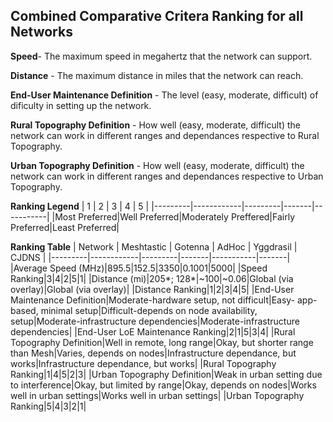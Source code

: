 ## Combined Comparative Critera Ranking for all Networks

**Speed**- The maximum speed in megahertz that the network can support.

**Distance** - The maximum distance in miles that the network can reach.

**End-User Maintenance Definition** - The level (easy, moderate, difficult) of dificulty in setting up the network.

**Rural Topography Definition** - How well (easy, moderate, difficult) the network can work in different ranges and dependances respective to Rural Topography.

**Urban Topography Definition** - How well (easy, moderate, difficult) the network can work in different ranges and dependances respective to Urban Topography.

**Ranking Legend**
| 1 | 2 | 3 | 4 | 5 |
|---------|------------|---------|-------|-----------|
|Most Preferred|Well Preferred|Moderately Preffered|Fairly Preferred|Least Preferred|

**Ranking Table**
| Network | Meshtastic | Gotenna | AdHoc | Yggdrasil | CJDNS |
|---------|------------|---------|-------|-----------|-------|
|Average Speed (MHz)|895.5|152.5|3350|0.1001|5000|
|Speed Ranking|3|4|2|5|1|
|Distance (mi)|205*; 128*|~100|~0.06|Global (via overlay)|Global (via overlay)|
|Distance Ranking|1|2|3|4|5|
|End-User Maintenance Definition|Moderate-hardware setup, not difficult|Easy- app-based, minimal setup|Difficult-depends on node availability, setup|Moderate-infrastructure dependencies|Moderate-infrastructure dependencies|
|End-User LoE Maintenance Ranking|2|1|5|3|4|
|Rural Topography Definition|Well in remote, long range|Okay, but shorter range than Mesh|Varies, depends on nodes|Infrastructure dependance, but works|Infrastructure dependance, but works|
|Rural Topography Ranking|1|4|5|2|3|
|Urban Topography Definition|Weak in urban setting due to interference|Okay, but limited by range|Okay, depends on nodes|Works well in urban settings|Works well in urban settings|
|Urban Topography Ranking|5|4|3|2|1|

